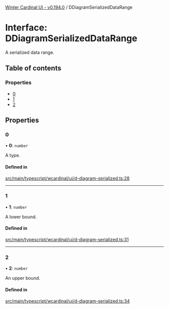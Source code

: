 [Winter Cardinal UI - v0.194.0](../index.md) / DDiagramSerializedDataRange

# Interface: DDiagramSerializedDataRange

A serialized data range.

## Table of contents

### Properties

- [0](DDiagramSerializedDataRange.md#0)
- [1](DDiagramSerializedDataRange.md#1)
- [2](DDiagramSerializedDataRange.md#2)

## Properties

### 0

• **0**: `number`

A type.

#### Defined in

[src/main/typescript/wcardinal/ui/d-diagram-serialized.ts:28](https://github.com/winter-cardinal/winter-cardinal-ui/blob/v0.194.0/src/main/typescript/wcardinal/ui/d-diagram-serialized.ts#L28)

___

### 1

• **1**: `number`

A lower bound.

#### Defined in

[src/main/typescript/wcardinal/ui/d-diagram-serialized.ts:31](https://github.com/winter-cardinal/winter-cardinal-ui/blob/v0.194.0/src/main/typescript/wcardinal/ui/d-diagram-serialized.ts#L31)

___

### 2

• **2**: `number`

An upper bound.

#### Defined in

[src/main/typescript/wcardinal/ui/d-diagram-serialized.ts:34](https://github.com/winter-cardinal/winter-cardinal-ui/blob/v0.194.0/src/main/typescript/wcardinal/ui/d-diagram-serialized.ts#L34)
